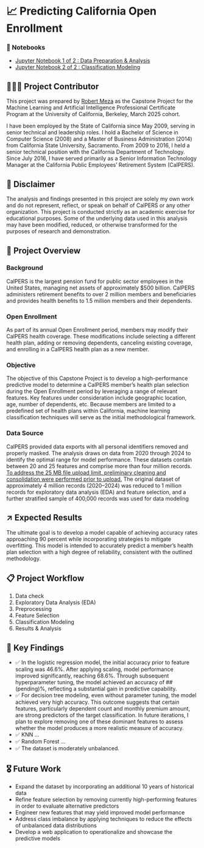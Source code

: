 # 📈 Predicting California Open Enrollment

### 📖 Notebooks
- [Jupyter Notebook 1 of 2 : Data Preparation & Analysis](capstone_1_of_2.ipynb)
- [Jupyter Notebook 2 of 2 : Classification Modeling](capstone_2_of_2.ipynb) 

## 🙋🏻‍♂️ Project Contributor
This project was prepared by  [Robert Meza](https://www.linkedin.com/in/robmeza/) as the Capstone Project for the Machine Learning and Artificial Intelligence Professional Certificate Program at the University of California, Berkeley, March 2025 cohort.

I have been employed by the State of California since May 2009, serving in senior technical and leadership roles. I hold a Bachelor of Science in Computer Science (2008) and a Master of Business Administration (2014) from California State University, Sacramento. From 2009 to 2016, I held a senior technical position with the California Department of Technology. Since July 2016, I have served primarily as a Senior Information Technology Manager at the California Public Employees’ Retirement System (CalPERS).

## 🚨 Disclaimer
The analysis and findings presented in this project are solely my own work and do not represent, reflect, or speak on behalf of CalPERS or any other organization. This project is conducted strictly as an academic exercise for educational purposes. Some of the underlying data used in this analysis may have been modified, reduced, or otherwise transformed for the purposes of research and demonstration.

## 📘 Project Overview

### Background
CalPERS is the largest pension fund for public sector employees in the United States, managing net assets of approximately $500 billion. CalPERS administers retirement benefits to over 2 million members and beneficiaries and provides health benefits to 1.5 million members and their dependents.

### Open Enrollment
As part of its annual Open Enrollment period, members may modify their CalPERS health coverage. These modifications include selecting a different health plan, adding or removing dependents, canceling existing coverage, and enrolling in a CalPERS health plan as a new member.

### Objective 
The objective of this Capstone Project is to develop a high-performance predictive model to determine a CalPERS member’s health plan selection during the Open Enrollment period by leveraging a range of relevant features. Key features under consideration include geographic location, age, number of dependents, etc. Because members are limited to a predefined set of health plans within California, machine learning classification techniques will serve as the initial methodological framework.

### Data Source
CalPERS provided data exports with all personal identifiers removed and properly masked. The analysis draws on data from 2020 through 2024 to identify the optimal range for model performance. These datasets contain between 20 and 25 features and comprise more than four million records. <ins>To address the 25 MB file upload limit, preliminary cleaning and consolidation were performed prior to upload.</ins> The original dataset of approximately 4 million records (2020–2024) was reduced to 1 million records for exploratory data analysis (EDA) and feature selection, and a further stratified sample of 400,000 records was used for data modeling

## ↗️ Expected Results

The ultimate goal is to develop a model capable of achieving accuracy rates approaching 90 percent while incorporating strategies to mitigate overfitting. This model is intended to accurately predict a member’s health plan selection with a high degree of reliability, consistent with the outlined methodology.

##  📋 Project Workflow
1. Data check
2. Exploratory Data Analysis (EDA)
3. Preprocessing
4. Feature Selection
5. Classification Modeling 
7. Results & Analysis
   
## 📌 Key Findings
- ✅ In the logistic regression model, the initial accuracy prior to feature scaling was 46.6%. After applying scaling, model performance improved significantly, reaching 68.6%. Through subsequent hyperparameter tuning, the model achieved an accuracy of ## (pending)%, reflecting a substantial gain in predictive capability.
- ✅ For decision tree modeling, even without parameter tuning, the model achieved very high accuracy. This outcome suggests that certain features, particularly dependent count and monthly premium amount, are strong predictors of the target classification. In future iterations, I plan to explore removing one of these dominant features to assess whether the model produces a more realistic measure of accuracy.
- ✅ KNN ...
- ✅ Random Forest ...
- ✅ The dataset is moderately unbalanced.
  
## 🎖 Future Work
- Expand the dataset by incorporating an additional 10 years of historical data
- Refine feature selection by removing currently high-performing features in order to evaluate alternative predictors
- Engineer new features that may yield improved model performance
- Address class imbalance by applying techniques to reduce the effects of unbalanced data distributions
- Develop a web application to operationalize and showcase the predictive models
